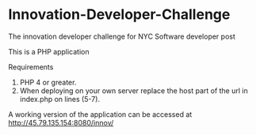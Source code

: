 # Innovation-Developer-Challenge
The innovation developer challenge for NYC Software developer post

This is a PHP application

Requirements
1. PHP 4 or greater.
2. When deploying on your own server replace the host part of the url in index.php on lines (5-7).

A working version of the application can be accessed at http://45.79.135.154:8080/innov/
